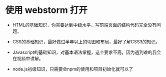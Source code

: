 # 使用 webstorm 打开


- HTML的基础知识，你需要达到中级水平，写前端页面的结构代码完全没有问题。

- CSS的基础知识，最好做过半年以上的切图和布局，最好了解CSS3的知识。

- Javascript的基础知识，对基本语法掌握，这个要求不高，因为遇到难的我会在视频中讲解。

- node.js初级知识，只需要会npm的使用和项目初始化就可以了


